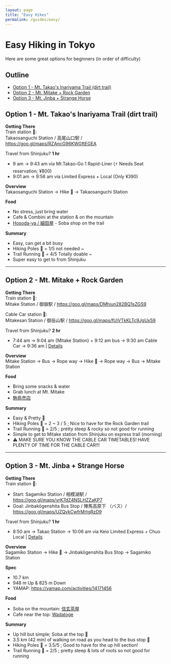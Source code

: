 ```yaml
---
layout: page
title: "Easy Hikes"
permalink: /guides/easy/
---
```


# Easy Hiking in Tokyo

Here are some great options for beginners (in order of difficulty)

## Outline<!-- omit in toc -->
* [Option 1 - Mt. Takao's Inariyama Trail (dirt trail)](#option-1---mt-takaos-inariyama-trail-dirt-trail)
* [Option 2 - Mt. Mitake + Rock Garden](#option-2---mt-mitake--rock-garden)
* [Option 3 - Mt. Jinba + Strange Horse](#option-3---mt-jinba--strange-horse)

## Option 1 - Mt. Takao's Inariyama Trail (dirt trail)

**Getting There**  
Train station 🚉:  
Takaosanguchi Station / 高尾山口駅 / <https://goo.gl/maps/RZAncG96KWGftEGEA>

Travel from Shinjuku?  **1 hr**
* 9 am -> 9:43 am via Mt.Takao-Go 1 Rapid-Liner (⚡ Needs Seat reservation; ¥800)
* 9:01 am -> 9:56 am via Limited Express + Local (Only ¥390)

**Overview**  
Takaosanguchi Station -> Hike 🥾 -> Takaosanguchi Station

**Food**  
* No stress, just bring water
* Cafe & Combini at the station & on the mountain
* [Hosoda-ya / 細田屋](https://goo.gl/maps/Y6SFpHgKx4dziUgK7) - Soba shop on the trail

**Summary**  
* Easy, can get a bit busy
* Hiking Poles 🔧 = 1/5 not needed ~
* Trail Running 👟 = 4/5 Totally doable ~
* Super easy to get to from Shinjuku

---

## Option 2 - Mt. Mitake + Rock Garden

**Getting There**  
Train station 🚉:  
Mitake Station / 御嶽駅 / <https://goo.gl/maps/DMhiun282BQ1sZGS9>

Cable Car station 🚠:  
Mitakesan Station / 御岳山駅 / <https://goo.gl/maps/fUiVTkKLTc9JgUx59>

Travel from Shinjuku?  **2 hr**
* 7:44 am -> 9:04 am {Mitake Station} + 9:12 am bus -> 9:30 am Cable Car -> 9:36 am | [Details](https://goo.gl/maps/d1DcUD19ftQLvQN5A)

**Overview**  
Mitake Station -> Bus -> Rope way -> Hike 🥾 -> Rope way -> Bus -> Mitake Station

**Food**  
* Bring some snacks & water
* Grab lunch at Mt. Mitake
* [駒鳥売店](https://goo.gl/maps/wyx6o7ctAEpAtwbv8)

**Summary**  
* Easy & Pretty 🌳
* Hiking Poles 🔧 = 2 ~ 3 / 5 ; Nice to have for the Rock Garden trail
* Trail Running 👟 = 2/5 ; pretty steep & rocky so not good for running
* Simple to get to Mitake station from Shinjuku on express trail (morning)
* ⚠️ MAKE SURE YOU KNOW THE CABLE CAR TIMETABLES! HAVE PLENTY OF TIME FOR THE CABLE CAR!!!

---

## Option 3 - Mt. Jinba + Strange Horse

**Getting There**  
Train station 🚉:  
* Start: Sagamiko Station / 相模湖駅 / <https://goo.gl/maps/yrK7dZ4NSLHZZaKP7>
* Goal: Jinbakōgenshita Bus Stop / 陣馬高原下 （バス）/ <https://goo.gl/maps/UZQvkCwfrMrtgRzD9>

Travel from Shinjuku?  **1 hr**
* 8:50 am -> Takao Station -> 10:06 am via Keio Limited Express + Chuo Local | [Details](https://goo.gl/maps/wDYrWP4tJHd95dtU6)

**Overview**  
Sagamiko Station -> Hike 🥾 -> Jinbakōgenshita Bus Stop -> Sagamiko Station

**Spec**  
* 10.7 km
* 948 m Up & 825 m Down
* YAMAP: <https://yamap.com/activities/14171456>

**Food**  
* Soba on the mountain: [信玄茶屋](https://goo.gl/maps/dTapUF7J6oNMd3198)
* Cafe near the top: [Wadatoge](https://goo.gl/maps/JyZjdFXxfFcRX1Sv8)

**Summary**  
* Up hill but simple; Soba at the top 💪
* 3.5 km (42 min) of walking on road as you head to the bus stop 🥲
* Hiking Poles 🔧 = 3.5/5 ; Good to have for the up hill section!
* Trail Running 👟 = 2/5 ; pretty steep & lots of roots so not good for running

